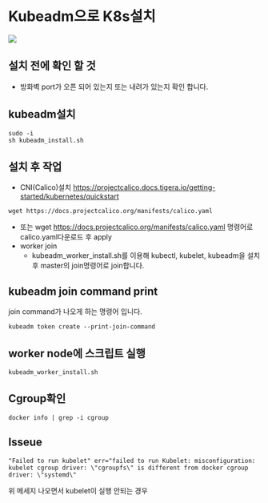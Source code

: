 # Kubeadm으로 K8s설치

<img src="https://img.shields.io/badge/kubernetes-brightgreen?logo=Kubernetes&logoColor=white"/>

## 설치 전에 확인 할 것
- 방화벽 port가 오픈 되어 있는지 또는 내려가 있는지 확인 합니다.

## kubeadm설치
```
sudo -i
sh kubeadm_install.sh
```
## 설치 후 작업
- CNI(Calico)설치 https://projectcalico.docs.tigera.io/getting-started/kubernetes/quickstart
```
wget https://docs.projectcalico.org/manifests/calico.yaml
```
- 또는 wget https://docs.projectcalico.org/manifests/calico.yaml 명령어로 calico.yaml다운로드 후 apply
- worker join
  - kubeadm_worker_install.sh를 이용해 kubectl, kubelet, kubeadm을 설치 후 master의 join명령어로 join합니다.

## kubeadm join command print
join command가 나오게 하는 명령어 입니다.
```
kubeadm token create --print-join-command
```

## worker node에 스크립트 실행
```
kubeadm_worker_install.sh
```

## Cgroup확인
```
docker info | grep -i cgroup
```

## Isseue
```
"Failed to run kubelet" err="failed to run Kubelet: misconfiguration: kubelet cgroup driver: \"cgroupfs\" is different from docker cgroup driver: \"systemd\"
```
위 메세지 나오면서 kubelet이 실행 안되는 경우
